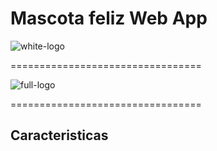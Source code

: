 
# Mascota feliz Web App

 ![white-logo](https://user-images.githubusercontent.com/103224983/197426763-6a205ab1-9ab6-4d14-a6e0-fc954c85fa37.png)
 
 

=================================

![full-logo](https://user-images.githubusercontent.com/103224983/197426249-4d131451-9424-45fb-bd8c-424b71a21da9.png)


=================================

## Caracteristicas


